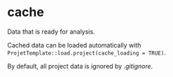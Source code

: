 cache
================

Data that is ready for analysis.

Cached data can be loaded automatically with
`ProjetTemplate::load.project(cache_loading = TRUE)`.

By default, all project data is ignored by _.gitignore_.
